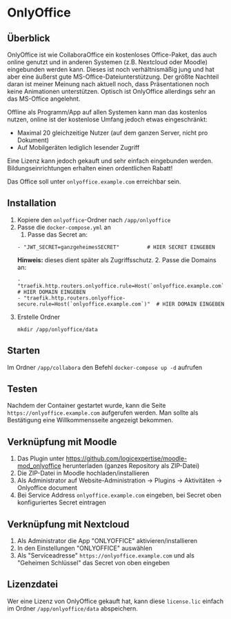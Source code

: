 # OnlyOffice

## Überblick
OnlyOffice ist wie CollaboraOffice ein kostenloses Office-Paket, das auch online genutzt und in anderen Systemen (z.B. Nextcloud oder Moodle) eingebunden werden kann. Dieses ist noch verhältnismäßig jung und hat aber eine äußerst gute MS-Office-Dateiunterstützung. Der größte Nachteil daran ist meiner Meinung nach aktuell noch, dass Präsentationen noch keine Animationen unterstützen. Optisch ist OnlyOffice allerdings sehr an das MS-Office angelehnt.

Offline als Programm/App auf allen Systemen kann man das kostenlos nutzen, online ist der kostenlose Umfang jedoch etwas eingeschränkt:
* Maximal 20 gleichzeitige Nutzer (auf dem ganzen Server, nicht pro Dokument)
* Auf Mobilgeräten lediglich lesender Zugriff

Eine Lizenz kann jedoch gekauft und sehr einfach eingebunden werden. Bildungseinrichtungen erhalten einen ordentlichen Rabatt!

Das Office soll unter `onlyoffice.example.com` erreichbar sein.

## Installation
1. Kopiere den `onlyoffice`-Ordner nach `/app/onlyoffice`
2. Passe die `docker-compose.yml` an
   1. Passe das Secret an:
   ```
   - "JWT_SECRET=ganzgeheimesSECRET"         # HIER SECRET EINGEBEN
   ```
      **Hinweis:** dieses dient später als Zugriffsschutz.
   2. Passe die Domains an:
   ```
   - "traefik.http.routers.onlyoffice.rule=Host(`onlyoffice.example.com`)"         # HIER DOMAIN EINGEBEN
   - "traefik.http.routers.onlyoffice-secure.rule=Host(`onlyoffice.example.com`)"  # HIER DOMAIN EINGEBEN
   ```
3. Erstelle Ordner
   ```
   mkdir /app/onlyoffice/data
   ```

## Starten
Im Ordner `/app/collabora` den Befehl `docker-compose up -d` aufrufen

## Testen
Nachdem der Container gestartet wurde, kann die Seite `https://onlyoffice.example.com` aufgerufen werden. Man sollte als Bestätigung eine Willkommensseite angezeigt bekommen.

## Verknüpfung mit Moodle
1. Das Plugin unter https://github.com/logicexpertise/moodle-mod_onlyoffice herunterladen (ganzes Repository als ZIP-Datei)
2. Die ZIP-Datei in Moodle hochladen/installieren
3. Als Administrator auf Website-Administration -> Plugins -> Aktivitäten -> Onlyoffice document
4. Bei Service Address `onlyoffice.example.com` eingeben, bei Secret oben konfiguriertes Secret eintragen

## Verknüpfung mit Nextcloud
1. Als Administrator die App "ONLYOFFICE" aktivieren/installieren
2. In den Einstellungen "ONLYOFFICE" auswählen
3. Als "Serviceadresse" `https://onlyoffice.example.com` und als "Geheimen Schlüssel" das Secret von oben eingeben

## Lizenzdatei
Wer eine Lizenz von OnlyOffice gekauft hat, kann diese `license.lic` einfach im Ordner `/app/onlyoffice/data` abspeichern.
